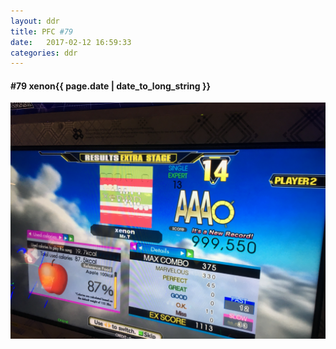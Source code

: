 ```yaml
---
layout: ddr
title: PFC #79
date:   2017-02-12 16:59:33
categories: ddr
---
```

#### **#79** xenon<span class="pull-right">{{ page.date | date_to_long_string }}</span>
![](/images/pfc/79_xenon.jpg)
